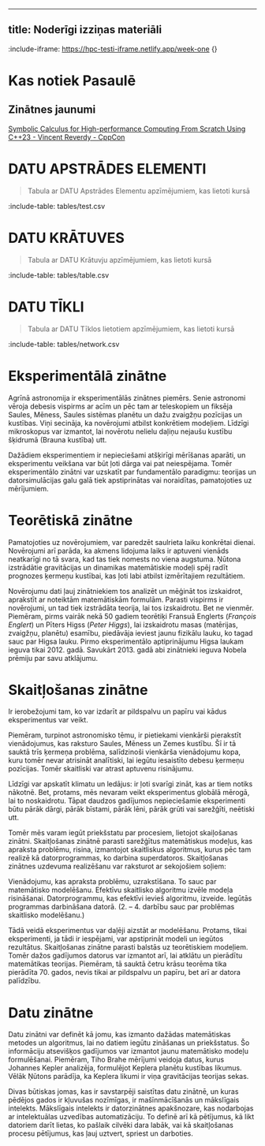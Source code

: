 
---
title: Noderīgi izziņas materiāli
---


:include-iframe: https://hpc-testi-iframe.netlify.app/week-one {}


<!--
```````columns
left:
```card diamond.svg {title: "Card Title", imageHeight: 120, imageBackground: "linear-gradient(to right, rgb(29 41 41), rgb(145, 152, 229))"}
Markdown content goes here

:include-file: snippets/file-name.js 
```

middle:
```card small-book.png {title: "Book", imageHeight: 120}
Markdown content of the card goes here
* item one
* item two
* item three
```

right:
`````card star.svg {title: "API for the Win", imageHeight: 120, imageBackground: "linear-gradient(to right, rgb(154 128 145 / 0%), rgb(255 206 206))"}
Easy to use API
```api-parameters
firstName, String, description with *markdown* support
score, Integer, another description line with *markdown* support
```
`````
````````
-->


<!--
```columns
left: 
### Pros {style: "api"}
* Item One

middle: 
### Undecided {style: "api"}
* Item Two
* Item Three

right:
### Cons {style: "api"}
* Item Four
```
--> 

# Kas notiek Pasaulē

##   Zinātnes jaunumi
[Symbolic Calculus for High-performance Computing From Scratch Using C++23 - Vincent Reverdy - CppCon](https://youtu.be/lPfA4SFojao)


# DATU APSTRĀDES ELEMENTI 

> Tabula ar DATU Apstrādes Elementu apzīmējumiem, kas lietoti kursā

:include-table: tables/test.csv 

# DATU KRĀTUVES 

> Tabula ar DATU Krātuvju apzīmējumiem, kas lietoti kursā

:include-table: tables/table.csv 

# DATU TĪKLI 

> Tabula ar DATU Tīklos lietotiem apzīmējumiem, kas lietoti kursā

:include-table: tables/network.csv 

# Eksperimentālā zinātne  
<!-- [Atpakaļ](studijas/ned-1#1-8-k-hpc-ietekm-pasauli) -->

Agrīnā astronomija ir eksperimentālās zinātnes piemērs. Senie astronomi vēroja debesis vispirms ar acīm un pēc tam ar teleskopiem un fiksēja Saules, Mēness, Saules sistēmas planētu un dažu zvaigžņu pozīcijas un kustības. Viņi secināja, ka novērojumi atbilst konkrētiem modeļiem. Līdzīgi mikroskopus var izmantot, lai novērotu nelielu daļiņu nejaušu kustību šķidrumā (Brauna kustība) utt.

Dažādiem eksperimentiem ir nepieciešami atšķirīgi mērīšanas aparāti, un eksperimentu veikšana var būt ļoti dārga vai pat neiespējama. Tomēr eksperimentālo zinātni var uzskatīt par fundamentālo paradigmu: teorijas un datorsimulācijas galu galā tiek apstiprinātas vai noraidītas, pamatojoties uz mērījumiem.

# Teorētiskā zinātne
<!-- [Atpakaļ](studijas/ned-1#1-8-k-hpc-ietekm-pasauli) -->

Pamatojoties uz novērojumiem, var paredzēt saulrieta laiku konkrētai dienai. Novērojumi arī parāda, ka akmens lidojuma laiks ir aptuveni vienāds 
neatkarīgi no tā svara, kad tas tiek nomests no viena augstuma. Ņūtona izstrādātie gravitācijas un dinamikas matemātiskie modeļi spēj radīt 
prognozes ķermeņu kustībai, kas ļoti labi atbilst izmērītajiem rezultātiem.

Novērojumu dati ļauj zinātniekiem tos analizēt un mēģināt tos izskaidrot, aprakstīt ar noteiktām matemātiskām formulām. Parasti vispirms ir 
novērojumi, un tad tiek izstrādāta teorija, lai tos izskaidrotu. Bet ne vienmēr. Piemēram, pirms vairāk nekā 50 gadiem teorētiķi 
Fransuā Englerts (*François Englert*) un Pīters Higss (*Peter Higgs*), lai izskaidrotu masas (matērijas, zvaigžņu, planētu) esamību, 
piedāvāja ieviest jaunu fizikālu lauku, ko tagad sauc par Higsa lauku. 
Pirmo eksperimentālo aptiprinājumu Higsa laukam ieguva tikai 2012. gadā. Savukārt 2013. gadā abi zinātnieki ieguva Nobela prēmiju par savu atklājumu.

# Skaitļošanas zinātne

<!-- [Atpakaļ](studijas/ned-1#1-8-k-hpc-ietekm-pasauli) -->

Ir ierobežojumi tam, ko var izdarīt ar pildspalvu un papīru vai kādus eksperimentus var veikt.

Piemēram, turpinot astronomisko tēmu, ir pietiekami vienkārši pierakstīt vienādojumus, kas raksturo Saules, Mēness un Zemes kustību. Šī ir tā sauktā trīs ķermeņa problēma, salīdzinoši vienkārša vienādojumu kopa, kuru tomēr nevar atrisināt analītiski, lai iegūtu iesaistīto debesu ķermeņu pozīcijas. Tomēr skaitliski var atrast aptuvenu risinājumu.

Līdzīgi var apskatīt klimatu un ledājus: ir ļoti svarīgi zināt, kas ar tiem notiks nākotnē. Bet, protams, mēs nevaram veikt eksperimentus globālā mērogā, lai to noskaidrotu. Tāpat daudzos gadījumos nepieciešamie eksperimenti būtu pārāk dārgi, pārāk bīstami, pārāk lēni, pārāk grūti vai sarežģīti, neētiski utt.

Tomēr mēs varam iegūt priekšstatu par procesiem, lietojot skaiļošanas zinātni. Skaitļošanas zinātnē parasti sarežģītus matemātiskus modeļus, kas apraksta problēmu, risina, izmantojot skaitliskus algoritmus, kurus pēc tam realizē kā datorprogrammas, ko darbina superdatoros. Skaitļošanas zinātnes uzdevuma realizēšanu var raksturot ar sekojošiem soļiem:

Vienādojumu, kas apraksta problēmu, uzrakstīšana. To sauc par matemātisko modelēšanu.
Efektīvu skaitlisko algoritmu izvēle modeļa risināšanai.
Datorprogrammu, kas efektīvi ievieš algoritmu, izveide.
Iegūtās programmas darbināšana datorā.
(2. – 4. darbību sauc par problēmas skaitlisko modelēšanu.)

Tādā veidā eksperimentus var daļēji aizstāt ar modelēšanu. Protams, tikai eksperimenti, ja tādi ir iespējami, var apstiprināt modeli un iegūtos rezultātus. Skaitļošanas zinātne parasti balstās uz teorētiskiem modeļiem. Tomēr dažos gadījumos datorus var izmantot arī, lai atklātu un pierādītu matemātikas teorijas. Piemēram, tā sauktā četru krāsu teorēma tika pierādīta 70. gados, nevis tikai ar pildspalvu un papīru, bet arī ar datora palīdzību.

# Datu zinātne

<!-- [Atpakaļ](studijas/ned-1#1-8-k-hpc-ietekm-pasauli) -->

Datu zinātni var definēt kā jomu, kas izmanto dažādas matemātiskas metodes un algoritmus, lai no datiem iegūtu zināšanas un priekšstatus. Šo informāciju atsevišķos gadījumos var izmantot jaunu matemātisko modeļu formulēšanai. Piemēram, Tiho Brahe mērījumi veidoja datus, kurus Johannes Kepler analizēja, formulējot Keplera planētu kustības likumus. Vēlāk Ņūtons parādīja, ka Keplera likumi ir viņa gravitācijas teorijas sekas.

Divas būtiskas jomas, kas ir savstarpēji saistītas datu zinātnē, un kuras pēdējos gados ir kļuvušas nozīmīgas, ir mašīnmācīšanās un mākslīgais intelekts. Mākslīgais intelekts ir datorzinātnes apakšnozare, kas nodarbojas ar intelektuālas uzvedības automatizāciju. To definē arī kā pētījumus, kā likt datoriem darīt lietas, ko pašlaik cilvēki dara labāk, vai kā skaitļošanas procesu pētījumus, kas ļauj uztvert, spriest un darboties.
